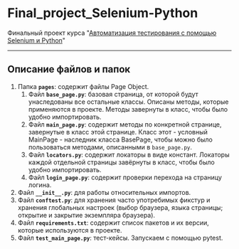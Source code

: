 # Final_project_Selenium-Python
Финальный проект курса "[Автоматизация тестирования с помощью Selenium и Python](https://stepik.org/course/575)"
____

## Описание файлов и папок

1. Папка **`pages`**: содержит файлы Page Object.
    1. Файл **`base_page.py`**: базовая страница, от которой будут унаследованы все остальные классы. Описаны методы, которые применяются в проекте. Методы завернуты в класс, чтобы было удобно импортировать.
    2. Файл **`main_page.py`**: содержит методы по конкретной странице, завернутые в класс этой странице. Класс этот - условный MainPage - наследник класса BasePage, чтобы можно было пользоваться методами, описанными в `base_page.py`.
    3. Файл **`locators.py`**: содержит локаторы в виде констант. Локаторы каждой отдельной страницы завёрнуты в класс, чтобы было удобно импортировать.
    4. Файл **`login_page.py`**: содержит проверки перехода на страницу логина.
2. Файл **`__init__.py`**: для работы относительных импортов.
3. Файл **`conftest.py`**: для хранения часто употребимых фикстур и хранения глобальных настроек (выбор браузера, языка страницы; открытие и закрытие экземпляра браузера).
4. Файл **`requirements.txt`**: содержит список пакетов и их версии, которые используются в проекте.
5. Файл **`test_main_page.py`**: тест-кейсы. Запускаем с помощью pytest.